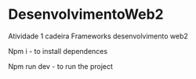 # DesenvolvimentoWeb2
Atividade 1 cadeira Frameworks desenvolvimento web2

Npm i - to install dependences

Npm run dev -  to run the project
